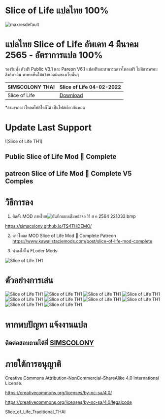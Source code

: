 
# Slice of Life แปลไทย 100% 
![maxresdefault](https://user-images.githubusercontent.com/13219372/129072040-c15f7aca-7099-4414-9286-845048d32859.jpg)

# แปลไทย  Slice of Life  อัพเดท 4 มีนาคม 2565 - อัตราการแปล 100%
รองรับทั้ง ตัวฟรี Public V3.1 และ Pareon V6.1
แปลฟรีและสามารถดาวโหลดฟรี ไม่มีการครอบลิงค์หาเงิน หาพบเห็นให้แจ้งแอดมินของเว็บนั้นๆ

| SIMSCOLONY THAI|  Slice of Life 04-02-2022|
| ------------- | ------------- |
|  Slice of Life | [Download](https://modsfire.com/7EFQdJy42DCHBA8) |

*สามารถดาวโหลดไฟล์ใดก็ได้ เป็นไฟล์เดียวกันหมด
# Update Last Support 



![Slice of Life TH1]

## Public  Slice of Life Mod 🍓 Complete
##  patreon  Slice of Life Mod 🍓 Complete V5 Comples


# วิธีการลง
1. ติดตั้ง MOD ภาพไทย![บันทึกแบบเต็มหน้าจอ 11 ส ค  2564 221033 bmp](https://user-images.githubusercontent.com/13219372/129126975-5fbbca14-64f7-4983-aa49-b9bd93f28c21.jpg)

https://simscolony.github.io/TS4THDEMO/

2. ดาวโหลด MOD Slice of Life Mod 🍓 Complete
Patreon https://www.kawaiistaciemods.com/post/slice-of-life-mod-complete


3. นำลงใส่ใน FLoder Mods

![Slice of Life TH1](https://user-images.githubusercontent.com/13219372/129068601-4f4b8be8-1abc-4e03-b49a-fddc25179766.jpg)



# ตัวอย่างการเล่น
![Slice of Life TH1](https://user-images.githubusercontent.com/13219372/129126973-546d6325-4232-4a6c-9903-3652e85f8ef9.jpg)
![Slice of Life TH1](https://user-images.githubusercontent.com/13219372/129126979-2ffa9cec-2a37-4647-8ec1-abefe2e753c5.jpg)
![Slice of Life TH1](https://user-images.githubusercontent.com/13219372/129126982-20f6963d-e6a1-4ab1-968e-ee08e27e596c.jpg)
![Slice of Life TH1](https://user-images.githubusercontent.com/13219372/129126984-72797d3c-a9a4-486d-9610-744d80d82082.jpg)
![Slice of Life TH1](https://user-images.githubusercontent.com/13219372/129126985-13045193-1cf4-4b29-a816-9daeb66a8c99.jpg)
![Slice of Life TH1](https://user-images.githubusercontent.com/13219372/129126988-d2a39440-52a4-4339-9495-81dfbebd880e.jpg)
![Slice of Life TH1](https://user-images.githubusercontent.com/13219372/129126990-5f8f4cff-d8c9-44ef-8c06-79cd587420a4.jpg)
![Slice of Life TH1](https://user-images.githubusercontent.com/13219372/129126992-0f175803-f251-4b01-805e-492aaf8fb46e.jpg)
![Slice of Life TH1](https://user-images.githubusercontent.com/13219372/129126994-58adb0d7-77c1-4772-a21d-86ed6726fd95.jpg)
![Slice of Life TH1](https://user-images.githubusercontent.com/13219372/129126996-99876197-ca01-4a2b-b084-4d4f91c45af2.jpg)


# หากพบปัญหา แจ้งงานแปล
## ติดต่อสอบถามได้ที่ [SIMSCOLONY](https://www.facebook.com/SimsColony/)

# ภายใต้การอนุญาติ 

Creative Commons Attribution-NonCommercial-ShareAlike 4.0 International License.

https://creativecommons.org/licenses/by-nc-sa/4.0/

https://creativecommons.org/licenses/by-nc-sa/4.0/legalcode


Slice_of_Life_Traditional_THAI
